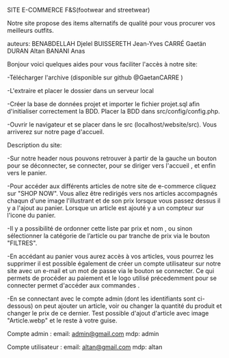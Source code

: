 SITE E-COMMERCE F&S(footwear and streetwear)

Notre site propose des items alternatifs de qualité pour vous procurer vos meilleurs outfits.

auteurs:
BENABDELLAH Djelel
BUISSERETH Jean-Yves
CARRÉ Gaetän
DURAN Altan
BANANI Anas


Bonjour voici quelques aides pour vous faciliter l'accès à notre site:

-Télécharger l'archive (disponible sur github @GaetanCARRE )

-L'extraire et placer le dossier dans un serveur local

-Créer la base de données projet et importer le fichier projet.sql afin d'initialiser correctement la BDD. Placer la BDD dans src/config/config.php.

-Ouvrir le navigateur et se placer dans le src (localhost/website/src). Vous arriverez sur notre page d'accueil.

Description du site:

-Sur notre header nous pouvons retrouver à partir de la gauche un bouton pour se déconnecter, se connecter, pour se diriger vers l'accueil , et enfin vers le panier.

-Pour accéder aux différents articles de notre site de e-commerce cliquez sur "SHOP NOW". Vous allez être redirigés vers nos articles accompagnés chaqun d'une image l'illustrant et de son prix lorsque vous passez dessus il y a l'ajout au panier. Lorsque un article est ajouté y a un compteur sur l'icone du panier.

-Il y a possibilité de ordonner cette liste par prix et nom , ou sinon sélectionner la catégorie de l’article ou par tranche de prix via le bouton "FILTRES".

-En accédant au panier vous aurez accès à vos articles, vous pourrez les supprimer il est possible également de créer un compte utilisateur sur notre site avec un e-mail et un mot de passe via le bouton se connecter. Ce qui permets  de procéder au paiement et le logo utilisé précedemment pour se connecter permet d'accéder aux commandes .


-En se connectant avec le compte admin (dont les identifiants sont ci-dessous) on peut ajouter un article, voir ou changer la quantité du produit et changer le prix de ce dernier. Test possible d'ajout d'article avec image "Article.webp" et le reste à votre guise.




Compte admin :
    email: admin@gmail.com
    mdp: admin
    
Compte utilisateur :
    email: altan@gmail.com
    mdp: altan

